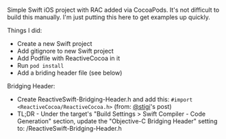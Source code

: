 Simple Swift iOS project with RAC added via CocoaPods. It's not difficult to build this manually. I'm just putting this here to get examples up quickly.

Things I did:
- Create a new Swift project
- Add gitignore to new Swift project
- Add Podfile with ReactiveCocoa in it
- Run `pod install`
- Add a briding header file (see below)

Bridging Header:
- Create ReactiveSwift-Bridging-Header.h and add this: `#import <ReactiveCocoa/ReactiveCocoa.h>` (from: [@stigi](https://medium.com/@stigi/swift-cocoapods-da09d8ba6dd2x)'s post)
- TL;DR - Under the target's "Build Settings > Swift Compiler - Code Generation" section, update the "Objective-C Bridging Header" setting to: <app name>/ReactiveSwift-Bridging-Header.h

